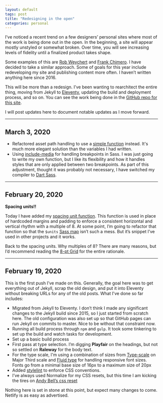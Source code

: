 ```yaml
---
layout: default
tags: post
title: "Redesigning in the open"
categories: personal
---
```


I’ve noticed a recent trend on a few designers’ personal sites where most of the work is being done out in the open. In the beginning, a site will appear mostly unstyled or somewhat broken. Over time, you will see increasing levels of fidelity until a finalized product takes shape.

Some examples of this are [Rob Weychert](https://v7.robweychert.com/) and [Frank Chimero](https://frankchimero.com/blog/2019/redesign/). I have decided to take a similar approach. Some of goals for this year include redeveloping my site and publishing content more often. I haven’t written anything here since 2016.

This will be more than a redesign. I’ve been wanting to rearchitect the entire thing, moving from Jekyll to [Eleventy](https://www.11ty.dev/), updating the build and deployment process, and so on. You can see the work being done in the [GitHub repo for this site](https://github.com/jaredcunha/jaredcunha.github.io).

I will post updates here to document notable updates as I move forward.

---
## March 3, 2020

- Refactored asset path handling to use a [simple function](https://css-tricks.com/snippets/sass/simple-asset-helper-functions/) instead. It's much more elegant solution than the variables I had written.
- Using [include-media](https://eduardoboucas.github.io/include-media) for handling breakpoints in Sass. I was just going to write my own function, but I like its flexibility and how it handles styles that are only applied between two breakpoints. As part of this adjustment, thought it was probably not necessary, I have switched my compiler to [Dart Sass](https://sass-lang.com/dart-sass).

---
## February 20, 2020

**Spacing units!!**

Today I have added my [spacing unit function](https://github.com/jaredcunha/jaredcunha.github.io/blob/master/src/assets/stylesheets/functions/_spacing-units.scss). This function is used in place of hardcoded margins and padding to enforce a consistent horizontal and vertical rhythm with a multiple of 8. At some point, I’m going to refactor that function so that the `$units` [Sass map](https://github.com/jaredcunha/jaredcunha.github.io/blob/master/src/assets/stylesheets/settings/_variables.scss) isn’t such a mess. But it’s snippet I’ve used in other projects and it works.

Back to the spacing units. Why multiples of 8? There are many reasons, but I’d recommend reading the [8-pt Grid](https://spec.fm/specifics/8-pt-grid) for the entire rationale.

---
## February 19, 2020

This is the first push I’ve made on this. Generally, the goal here was to get everything out of Jekyll, scrap the old design, and put it into Eleventy without breaking URLs for any of the old posts. What I've done so far includes:

- Migrated from Jekyll to Eleventy. I don’t think I made any significant changes to the Jekyll build since 2015, so I just started from scratch here. The old configuration was also set up so that GitHub pages can run Jekyll on commits to master. Nice to be without that constraint now.
- Running all build process through `npm` and `gulp`. It took some tinkering to set up the build and watch tasks for development.
- Set up a basic build process
- First pass at type selection. I’m digging **Playfair** on the headings, but not so settled on **Raleway** for the body text.
- For the type scale, I'm using a combination of sizes from [Type-scale](https://type-scale.com/) on Major Third scale and [Fluid type](https://css-tricks.com/snippets/css/fluid-typography/) for handling responsive font sizes. Fonts go from a minimal base size of 16px to a maximum size of 20px
- Added [stylelint](https://stylelint.io/) to enforce CSS conventions.
- I’ve always used Normalize for my CSS resets, but this time I am kicking the tires on [Andy Bell’s css reset](https://dev.to/hankchizljaw/a-modern-css-reset-6p3)

Nothing here is set in stone at this point, but expect many changes to come. Netlify is as easy as advertised.
